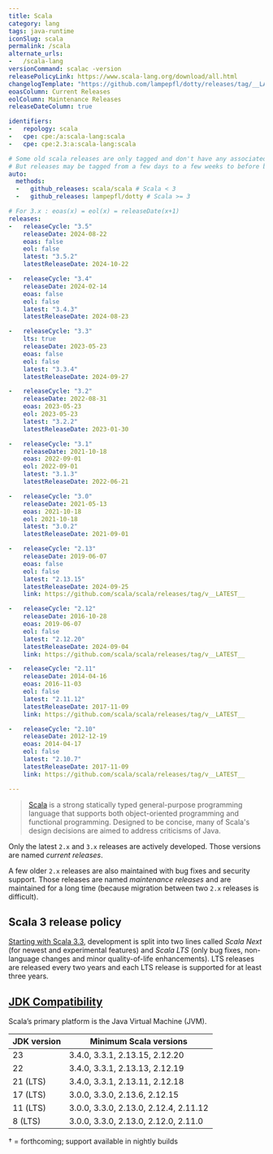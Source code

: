 ```yaml
---
title: Scala
category: lang
tags: java-runtime
iconSlug: scala
permalink: /scala
alternate_urls:
-   /scala-lang
versionCommand: scalac -version
releasePolicyLink: https://www.scala-lang.org/download/all.html
changelogTemplate: "https://github.com/lampepfl/dotty/releases/tag/__LATEST__"
eoasColumn: Current Releases
eolColumn: Maintenance Releases
releaseDateColumn: true

identifiers:
-   repology: scala
-   cpe: cpe:/a:scala-lang:scala
-   cpe: cpe:2.3:a:scala-lang:scala

# Some old scala releases are only tagged and don't have any associated GitHub releases.
# But releases may be tagged from a few days to a few weeks to before being officially released, so overall using GitHub releases is better.
auto:
  methods:
  -   github_releases: scala/scala # Scala < 3
  -   github_releases: lampepfl/dotty # Scala >= 3

# For 3.x : eoas(x) = eol(x) = releaseDate(x+1)
releases:
-   releaseCycle: "3.5"
    releaseDate: 2024-08-22
    eoas: false
    eol: false
    latest: "3.5.2"
    latestReleaseDate: 2024-10-22

-   releaseCycle: "3.4"
    releaseDate: 2024-02-14
    eoas: false
    eol: false
    latest: "3.4.3"
    latestReleaseDate: 2024-08-23

-   releaseCycle: "3.3"
    lts: true
    releaseDate: 2023-05-23
    eoas: false
    eol: false
    latest: "3.3.4"
    latestReleaseDate: 2024-09-27

-   releaseCycle: "3.2"
    releaseDate: 2022-08-31
    eoas: 2023-05-23
    eol: 2023-05-23
    latest: "3.2.2"
    latestReleaseDate: 2023-01-30

-   releaseCycle: "3.1"
    releaseDate: 2021-10-18
    eoas: 2022-09-01
    eol: 2022-09-01
    latest: "3.1.3"
    latestReleaseDate: 2022-06-21

-   releaseCycle: "3.0"
    releaseDate: 2021-05-13
    eoas: 2021-10-18
    eol: 2021-10-18
    latest: "3.0.2"
    latestReleaseDate: 2021-09-01

-   releaseCycle: "2.13"
    releaseDate: 2019-06-07
    eoas: false
    eol: false
    latest: "2.13.15"
    latestReleaseDate: 2024-09-25
    link: https://github.com/scala/scala/releases/tag/v__LATEST__

-   releaseCycle: "2.12"
    releaseDate: 2016-10-28
    eoas: 2019-06-07
    eol: false
    latest: "2.12.20"
    latestReleaseDate: 2024-09-04
    link: https://github.com/scala/scala/releases/tag/v__LATEST__

-   releaseCycle: "2.11"
    releaseDate: 2014-04-16
    eoas: 2016-11-03
    eol: false
    latest: "2.11.12"
    latestReleaseDate: 2017-11-09
    link: https://github.com/scala/scala/releases/tag/v__LATEST__

-   releaseCycle: "2.10"
    releaseDate: 2012-12-19
    eoas: 2014-04-17
    eol: false
    latest: "2.10.7"
    latestReleaseDate: 2017-11-09
    link: https://github.com/scala/scala/releases/tag/v__LATEST__

---
```


> [Scala](https://www.scala-lang.org/) is a strong statically typed general-purpose programming
> language that supports both object-oriented programming and functional programming. Designed to be
> concise, many of Scala's design decisions are aimed to address criticisms of Java.

Only the latest `2.x` and `3.x` releases are actively developed. Those versions are named _current
releases_.

A few older `2.x` releases are also maintained with bug fixes and security support. Those releases
are named _maintenance releases_ and are maintained for a long time (because migration between two
`2.x` releases is difficult).

## Scala 3 release policy

[Starting with Scala 3.3](https://www.scala-lang.org/blog/2022/08/17/long-term-compatibility-plans.html "Long-term compatibility plans for Scala 3"),
development is split into two lines called _Scala Next_ (for newest and experimental
features) and _Scala LTS_ (only bug fixes, non-language changes and minor
quality-of-life enhancements). LTS releases are released every two years and each LTS
release is supported for at least three years.

## [JDK Compatibility](https://docs.scala-lang.org/overviews/jdk-compatibility/overview.html)

Scala’s primary platform is the Java Virtual Machine (JVM).

| JDK version | Minimum Scala versions                |
|-------------|---------------------------------------|
|23           |3.4.0, 3.3.1, 2.13.15, 2.12.20         |
|22           |3.4.0, 3.3.1, 2.13.13, 2.12.19         |
|21 (LTS)     |3.4.0, 3.3.1, 2.13.11, 2.12.18         |
|17 (LTS)     |3.0.0, 3.3.0, 2.13.6, 2.12.15          |
|11 (LTS)     |3.0.0, 3.3.0, 2.13.0, 2.12.4, 2.11.12  |
|8 (LTS)      |3.0.0, 3.3.0, 2.13.0, 2.12.0, 2.11.0   |

† = forthcoming; support available in nightly builds
